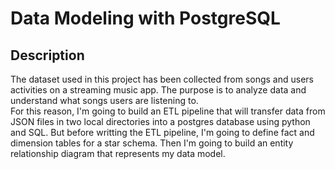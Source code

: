 # Data Modeling with PostgreSQL

## Description

The dataset used in this project has been collected from songs and users activities
on a streaming music app. The purpose is to analyze data and understand what
songs users are listening to.   
For this reason, I'm going to build an ETL pipeline that will transfer data
from JSON files in two local directories into a postgres database using python
and SQL. But before writting the ETL pipeline, I'm going to define fact and
dimension tables for a star schema. Then I'm going to build an entity relationship
diagram that represents my data model.

